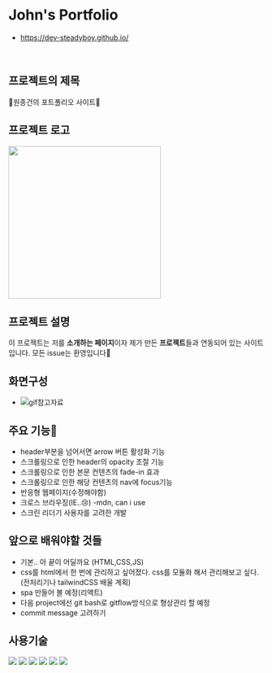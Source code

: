 # John's Portfolio
- https://dev-steadyboy.github.io/
<br>

## 프로젝트의 제목

🥳원종건의 포트폴리오 사이트🥳

## 프로젝트 로고

<img src="/imgs/programmer.png" width="300px" align="center"></img>

## 프로젝트 설명

이 프로젝트는 저를 **소개하는 페이지**이자 제가 만든 **프로젝트**들과 연동되어 있는 사이트입니다. 모든 issue는 환영입니다🥰

## 화면구성

- ![gif참고자료](/imgs/John's%20Porfolio%20Site%20-%20개인%20-%20Microsoft_%20Edge%202023-09-17%2021-14-26.gif)

## 주요 기능🍬

- header부분을 넘어서면 arrow 버튼 활성화 기능
- 스크롤링으로 인한 header의 opacity 조절 기능
- 스크롤링으로 인한 본문 컨텐츠의 fade-in 효과
- 스크롤링으로 인한 해당 컨텐츠의 nav에 focus기능
- 반응형 웹페이지(수정해야함)
- 크로스 브라우징(IE..😢) -mdn, can i use
- 스크린 리더기 사용자를 고려한 개발

## 앞으로 배워야할 것들

- 기본.. 아 끝이 어딜까요 (HTML,CSS,JS)
- css를 html에서 한 번에 관리하고 싶어졌다. css를 모듈화 해서 관리해보고 싶다.(전처리기나 tailwindCSS 배울 계획)
- spa 만들어 볼 예정(리액트)
- 다음 project에선 git bash로 gitflow방식으로 형상관리 할 예정
- commit message 고려하기

## 사용기술

<img src="https://img.shields.io/badge/HTML-E34F26?style=flat-square&logo=HTML5&logoColor=white"/>
<img src="https://img.shields.io/badge/CSS3-1572B6?style=flat-square&logo=CSS3&logoColor=white"/>
<img src="https://img.shields.io/badge/JavaScript-F7DF1E?style=flat-square&logo=JavaScript&logoColor=white"/>
<img src="https://img.shields.io/badge/React-61DAFB?style=flat-square&logo=React&logoColor=black"/>

<img src="https://img.shields.io/badge/Github-181717?style=flat-square&logo=Github&logoColor=white"/>
<img src="https://img.shields.io/badge/Visual Studio Code-007ACC?style=flat-square&logo=Visual Studio Code&logoColor=white"/>
